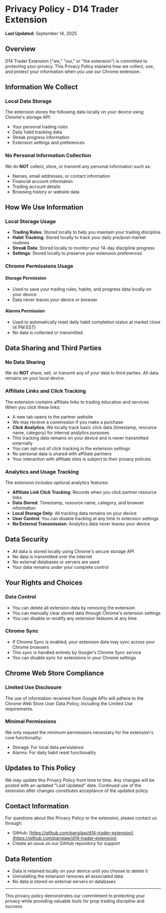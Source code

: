 # Privacy Policy - D14 Trader Extension

**Last Updated:** September 14, 2025

## Overview

D14 Trader Extension ("we," "our," or "the extension") is committed to protecting your privacy. This Privacy Policy explains how we collect, use, and protect your information when you use our Chrome extension.

## Information We Collect

### Local Data Storage
The extension stores the following data locally on your device using Chrome's storage API:
- Your personal trading rules
- Daily habit tracking data
- Streak progress information
- Extension settings and preferences

### No Personal Information Collection
We do **NOT** collect, store, or transmit any personal information such as:
- Names, email addresses, or contact information
- Financial account information
- Trading account details
- Browsing history or website data

## How We Use Information

### Local Storage Usage
- **Trading Rules**: Stored locally to help you maintain your trading discipline
- **Habit Tracking**: Stored locally to track your daily pre/post-market routines
- **Streak Data**: Stored locally to monitor your 14-day discipline progress
- **Settings**: Stored locally to preserve your extension preferences

### Chrome Permissions Usage

#### Storage Permission
- Used to save your trading rules, habits, and progress data locally on your device
- Data never leaves your device or browser

#### Alarms Permission
- Used to automatically reset daily habit completion status at market close (4 PM EST)
- No data is collected or transmitted


## Data Sharing and Third Parties

### No Data Sharing
We do **NOT** share, sell, or transmit any of your data to third parties. All data remains on your local device.

### Affiliate Links and Click Tracking
The extension contains affiliate links to trading education and services. When you click these links:
- A new tab opens to the partner website
- We may receive a commission if you make a purchase
- **Click Analytics**: We locally track basic click data (timestamp, resource name, category) for internal analytics purposes
- This tracking data remains on your device and is never transmitted externally
- You can opt-out of click tracking in the extension settings
- No personal data is shared with affiliate partners
- Your interaction with affiliate sites is subject to their privacy policies

### Analytics and Usage Tracking
The extension includes optional analytics features:
- **Affiliate Link Click Tracking**: Records when you click partner resource links
- **Data Stored**: Timestamp, resource name, category, and browser information
- **Local Storage Only**: All tracking data remains on your device
- **User Control**: You can disable tracking at any time in extension settings
- **No External Transmission**: Analytics data never leaves your device

## Data Security

- All data is stored locally using Chrome's secure storage API
- No data is transmitted over the internet
- No external databases or servers are used
- Your data remains under your complete control

## Your Rights and Choices

### Data Control
- You can delete all extension data by removing the extension
- You can manually clear stored data through Chrome's extension settings
- You can disable or modify any extension features at any time

### Chrome Sync
- If Chrome Sync is enabled, your extension data may sync across your Chrome browsers
- This sync is handled entirely by Google's Chrome Sync service
- You can disable sync for extensions in your Chrome settings

## Chrome Web Store Compliance

### Limited Use Disclosure
The use of information received from Google APIs will adhere to the Chrome Web Store User Data Policy, including the Limited Use requirements.

### Minimal Permissions
We only request the minimum permissions necessary for the extension's core functionality:
- Storage: For local data persistence
- Alarms: For daily habit reset functionality

## Updates to This Policy

We may update this Privacy Policy from time to time. Any changes will be posted with an updated "Last Updated" date. Continued use of the extension after changes constitutes acceptance of the updated policy.

## Contact Information

For questions about this Privacy Policy or the extension, please contact us through:
- GitHub: [https://github.com/parislaw/d14-trader-extension](https://github.com/parislaw/d14-trader-extension)
- Create an issue on our GitHub repository for support

## Data Retention

- Data is retained locally on your device until you choose to delete it
- Uninstalling the extension removes all associated data
- No data is stored on external servers or databases

---

This privacy policy demonstrates our commitment to protecting your privacy while providing valuable tools for prop trading discipline and success.